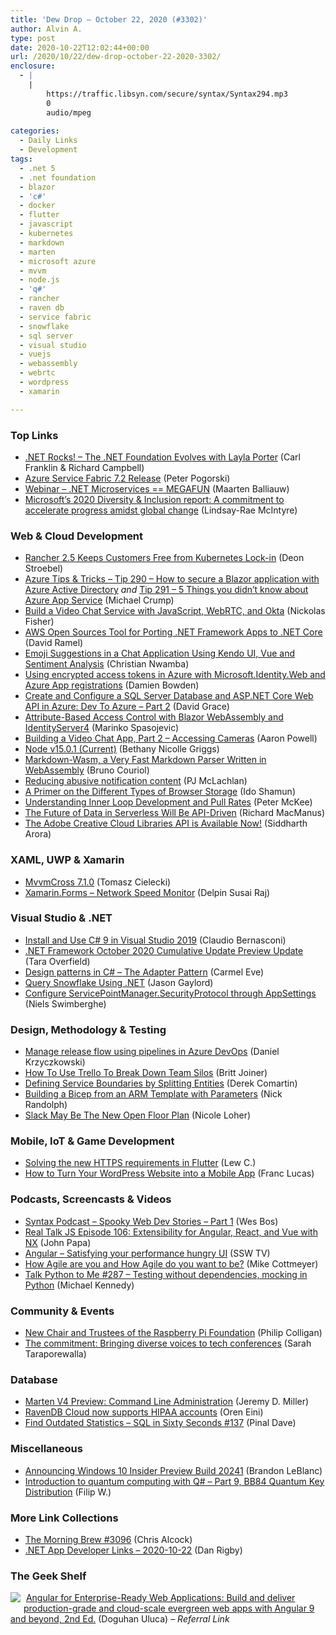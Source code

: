 ```yaml
---
title: 'Dew Drop – October 22, 2020 (#3302)'
author: Alvin A.
type: post
date: 2020-10-22T12:02:44+00:00
url: /2020/10/22/dew-drop-october-22-2020-3302/
enclosure:
  - |
    |
        https://traffic.libsyn.com/secure/syntax/Syntax294.mp3
        0
        audio/mpeg
        
categories:
  - Daily Links
  - Development
tags:
  - .net 5
  - .net foundation
  - blazor
  - 'c#'
  - docker
  - flutter
  - javascript
  - kubernetes
  - markdown
  - marten
  - microsoft azure
  - mvvm
  - node.js
  - 'q#'
  - rancher
  - raven db
  - service fabric
  - snowflake
  - sql server
  - visual studio
  - vuejs
  - webassembly
  - webrtc
  - wordpress
  - xamarin

---
```

### <a name="top"></a>Top Links

  * <a href="http://www.dotnetrocks.com/default.aspx?ShowNum=1710" target="_blank" rel="noopener noreferrer">.NET Rocks! &#8211; The .NET Foundation Evolves with Layla Porter</a> (Carl Franklin & Richard Campbell)
  * <a href="https://techcommunity.microsoft.com/t5/azure-service-fabric/azure-service-fabric-7-2-release/ba-p/1805653?WT.mc_id=DOP-MVP-4025064" target="_blank" rel="noopener noreferrer">Azure Service Fabric 7.2 Release</a> (Peter Pogorski)
  * <a href="https://blog.jetbrains.com/dotnet/2020/10/22/webinar-net-microservices-megafun/" target="_blank" rel="noopener noreferrer">Webinar – .NET Microservices == MEGAFUN</a> (Maarten Balliauw)
  * <a href="https://blogs.microsoft.com/blog/2020/10/21/microsofts-2020-diversity-inclusion-report-a-commitment-to-accelerate-progress-amidst-global-change/" target="_blank" rel="noopener noreferrer">Microsoft’s 2020 Diversity & Inclusion report: A commitment to accelerate progress amidst global change</a> (Lindsay-Rae McIntyre)



### <a name="web"></a>Web & Cloud Development

  * <a href="https://rancher.com/blog/2020/rancher-2-5-our-perspective-lsd/" target="_blank" rel="noopener noreferrer">Rancher 2.5 Keeps Customers Free from Kubernetes Lock-in</a> (Deon Stroebel)
  * <a href="https://microsoft.github.io/AzureTipsAndTricks/blog/tip290.html" target="_blank" rel="noopener noreferrer">Azure Tips & Tricks &#8211; Tip 290 &#8211; How to secure a Blazor application with Azure Active Directory</a> _and_ <a href="https://microsoft.github.io/AzureTipsAndTricks/blog/tip291.html" target="_blank" rel="noopener noreferrer">Tip 291 &#8211; 5 Things you didn&#8217;t know about Azure App Service</a> (Michael Crump)
  * <a href="https://developer.okta.com/blog/2020/10/21/webrtc-videochat-javascript" target="_blank" rel="noopener noreferrer">Build a Video Chat Service with JavaScript, WebRTC, and Okta</a> (Nickolas Fisher)
  * <a href="https://visualstudiomagazine.com/articles/2020/10/21/aws-net-porting-tool.aspx" target="_blank" rel="noopener noreferrer">AWS Open Sources Tool for Porting .NET Framework Apps to .NET Core</a> (David Ramel)
  * <a href="https://www.telerik.com/blogs/emoji-suggestions-chat-application-kendo-ui-vue-sentiment-analysis" target="_blank" rel="noopener noreferrer">Emoji Suggestions in a Chat Application Using Kendo UI, Vue and Sentiment Analysis</a> (Christian Nwamba)
  * <a href="https://damienbod.com/2020/10/22/using-encrypted-access-tokens-in-azure-with-microsoft-identity-web-and-azure-app-registrations/" target="_blank" rel="noopener noreferrer">Using encrypted access tokens in Azure with Microsoft.Identity.Web and Azure App registrations</a> (Damien Bowden)
  * <a href="https://www.roundthecode.com/dotnet/create-configure-sql-server-database-and-asp-net-core-web-api-in-azure" target="_blank" rel="noopener noreferrer">Create and Configure a SQL Server Database and ASP.NET Core Web API in Azure: Dev To Azure &#8211; Part 2</a> (David Grace)
  * <a href="https://code-maze.com/atribute-based-access-control-blazor-webassembly-identityserver4/" target="_blank" rel="noopener noreferrer">Attribute-Based Access Control with Blazor WebAssembly and IdentityServer4</a> (Marinko Spasojevic)
  * <a href="https://www.aaron-powell.com/posts/2020-10-22-building-a-video-chat-app-part-2-accessing-cameras/" target="_blank" rel="noopener noreferrer">Building a Video Chat App, Part 2 &#8211; Accessing Cameras</a> (Aaron Powell)
  * <a href="https://nodejs.org/en/blog/release/v15.0.1" target="_blank" rel="noopener noreferrer">Node v15.0.1 (Current)</a> (Bethany Nicolle Griggs)
  * <a href="https://www.infoq.com/news/2020/10/markdown-wasm-fast-parser/?utm_campaign=infoq_content&utm_source=infoq&utm_medium=feed&utm_term=global" target="_blank" rel="noopener noreferrer">Markdown-Wasm, a Very Fast Markdown Parser Written in WebAssembly</a> (Bruno Couriol)
  * <a href="http://blog.chromium.org/2020/10/reducing-abusive-notification-content.html" target="_blank" rel="noopener noreferrer">Reducing abusive notification content</a> (PJ McLachlan)
  * <a href="https://css-tricks.com/a-primer-on-the-different-types-of-browser-storage/" target="_blank" rel="noopener noreferrer">A Primer on the Different Types of Browser Storage</a> (Ido Shamun)
  * <a href="https://www.docker.com/blog/understanding-inner-loop-development-and-pull-rates/" target="_blank" rel="noopener noreferrer">Understanding Inner Loop Development and Pull Rates</a> (Peter McKee)
  * <a href="https://thenewstack.io/the-future-of-data-in-serverless-will-be-api-driven/" target="_blank" rel="noopener noreferrer">The Future of Data in Serverless Will Be API-Driven</a> (Richard MacManus)
  * <a href="https://medium.com/adobetech/the-adobe-creative-cloud-libraries-api-is-available-now-642f0dee028?source=rss----9342990108af---4" target="_blank" rel="noopener noreferrer">The Adobe Creative Cloud Libraries API is Available Now!</a> (Siddharth Arora)



### <a name="silverlight"></a>XAML, UWP & Xamarin

  * <a href="https://www.mvvmcross.com/mvvmcross-7.1.0-release/" target="_blank" rel="noopener noreferrer">MvvmCross 7.1.0</a> (Tomasz Cielecki)
  * <a href="https://xamarinmonkeys.blogspot.com/2020/10/xamarinforms-network-speed-monitor.html" target="_blank" rel="noopener noreferrer">Xamarin.Forms &#8211; Network Speed Monitor</a> (Delpin Susai Raj)



### <a name="dotnet"></a>Visual Studio & .NET

  * <a href="https://www.claudiobernasconi.ch/2020/10/21/install-and-use-csharp-9-in-visual-studio-2019/" target="_blank" rel="noopener noreferrer">Install and Use C# 9 in Visual Studio 2019</a> (Claudio Bernasconi)
  * <a href="https://devblogs.microsoft.com/dotnet/net-framework-october-2020-cumulative-update-preview-update/?WT.mc_id=DOP-MVP-4025064" target="_blank" rel="noopener noreferrer">.NET Framework October 2020 Cumulative Update Preview Update</a> (Tara Overfield)
  * <a href="https://endjin.com/blog/2020/10/design-patterns-in-csharp-the-adapter-pattern.html" target="_blank" rel="noopener noreferrer">Design patterns in C# &#8211; The Adapter Pattern</a> (Carmel Eve)
  * <a href="https://www.jasongaylord.com/blog/2020/10/22/query-snowflake-using-dotnet" target="_blank" rel="noopener noreferrer">Query Snowflake Using .NET</a> (Jason Gaylord)
  * <a href="https://swimburger.net/blog/dotnet/configure-servicepointmanager-securityprotocol-through-appsettings" target="_blank" rel="noopener noreferrer">Configure ServicePointManager.SecurityProtocol through AppSettings</a> (Niels Swimberghe)



### <a name="design"></a>Design, Methodology & Testing

  * <a href="https://daniel-krzyczkowski.github.io/Manage-Release-Flow-Using-Pipelines-In-Azure-DevOps/" target="_blank" rel="noopener noreferrer">Manage release flow using pipelines in Azure DevOps</a> (Daniel Krzyczkowski)
  * <a href="https://blog.trello.com/how-to-use-trello-to-breakdown-silos" target="_blank" rel="noopener noreferrer">How To Use Trello To Break Down Team Silos</a> (Britt Joiner)
  * <a href="https://codeopinion.com/defining-service-boundaries-by-splitting-entities/?utm_source=rss&utm_medium=rss&utm_campaign=defining-service-boundaries-by-splitting-entities" target="_blank" rel="noopener noreferrer">Defining Service Boundaries by Splitting Entities</a> (Derek Comartin)
  * <a href="http://feedproxy.google.com/~r/NicksNetTravels/~3/opwDLOItsx8/" target="_blank" rel="noopener noreferrer">Building a Bicep from an ARM Template with Parameters</a> (Nick Randolph)
  * <a href="https://heragenda.com/slack-may-be-the-new-open-floor-plan/" target="_blank" rel="noopener noreferrer">Slack May Be The New Open Floor Plan</a> (Nicole Loher)



### <a name="mobile"></a>Mobile, IoT & Game Development

  * <a href="https://medium.com/flutter-community/solving-the-new-https-requirements-in-flutter-7abe240fbf23?source=rss----86fb29d7cc6a---4" target="_blank" rel="noopener noreferrer">Solving the new HTTPS requirements in Flutter</a> (Lew C.)
  * <a href="https://code.tutsplus.com/articles/how-to-turn-your-wordpress-website-into-a-mobile-app--cms-35677" target="_blank" rel="noopener noreferrer">How to Turn Your WordPress Website into a Mobile App</a> (Franc Lucas)



### <a name="podcasts"></a>Podcasts, Screencasts & Videos

  * <a href="https://traffic.libsyn.com/secure/syntax/Syntax294.mp3" target="_blank" rel="noopener noreferrer">Syntax Podcast &#8211; Spooky Web Dev Stories &#8211; Part 1</a> (Wes Bos)
  * <a href="https://webrush.io/episodes/episode-106-extensibility-for-angular-react-and-vue-with-nx-6J7WQAW7" target="_blank" rel="noopener noreferrer">Real Talk JS Episode 106: Extensibility for Angular, React, and Vue with NX</a> (John Papa)
  * <a href="http://www.youtube.com/watch?v=5QLhrLrvWp8" target="_blank" rel="noopener noreferrer">Angular &#8211; Satisfying your performance hungry UI</a> (SSW TV)
  * <a href="http://feedproxy.google.com/~r/LeadingAgile/~3/zTUa2ciUX6s/" target="_blank" rel="noopener noreferrer">How Agile are you and How Agile do you want to be?</a> (Mike Cottmeyer)
  * <a href="https://talkpython.fm/episodes/show/287/testing-without-dependencies-mocking-in-python" target="_blank" rel="noopener noreferrer">Talk Python to Me #287 &#8211; Testing without dependencies, mocking in Python</a> (Michael Kennedy)



### <a name="events"></a>Community & Events

  * <a href="https://www.raspberrypi.org/blog/new-chair-and-trustees-foundation/" target="_blank" rel="noopener noreferrer">New Chair and Trustees of the Raspberry Pi Foundation</a> (Philip Colligan)
  * <a href="https://www.thoughtworks.com/insights/blog/commitment-bringing-diverse-voices-tech-conferences" target="_blank" rel="noopener noreferrer">The commitment: Bringing diverse voices to tech conferences</a> (Sarah Taraporewalla)



### <a name="sql"></a>Database

  * <a href="https://jeremydmiller.com/2020/10/21/marten-v4-preview-command-line-administration/" target="_blank" rel="noopener noreferrer">Marten V4 Preview: Command Line Administration</a> (Jeremy D. Miller)
  * <a href="http://feedproxy.google.com/~r/AyendeRahien/~3/_iizTlxNRHQ/ravendb-cloud-now-supports-hipaa-accounts" target="_blank" rel="noopener noreferrer">RavenDB Cloud now supports HIPAA accounts</a> (Oren Eini)
  * <a href="https://blog.sqlauthority.com/2020/10/22/find-outdated-statistics-sql-in-sixty-seconds-137/?utm_source=rss&utm_medium=rss&utm_campaign=find-outdated-statistics-sql-in-sixty-seconds-137" target="_blank" rel="noopener noreferrer">Find Outdated Statistics – SQL in Sixty Seconds #137</a> (Pinal Dave)



### <a name="misc"></a>Miscellaneous

  * <a href="https://blogs.windows.com/windows-insider/2020/10/21/announcing-windows-10-insider-preview-build-20241/?WT.mc_id=WD-MVP-4025064" target="_blank" rel="noopener noreferrer">Announcing Windows 10 Insider Preview Build 20241</a> (Brandon LeBlanc)
  * <a href="https://www.strathweb.com/2020/10/introduction-to-quantum-computing-with-q-part-9-bb84-quantum-key-distribution/" target="_blank" rel="noopener noreferrer">Introduction to quantum computing with Q# – Part 9, BB84 Quantum Key Distribution</a> (Filip W.)



### <a name="links"></a>More Link Collections

  * <a href="http://feedproxy.google.com/~r/ReflectivePerspective/~3/-tTvpY0YFWA/" target="_blank" rel="noopener noreferrer">The Morning Brew #3096</a> (Chris Alcock)
  * <a href="https://links.danrigby.com/2020/10/app-developer-links-2020-10-22/" target="_blank" rel="noopener noreferrer">.NET App Developer Links &#8211; 2020-10-22</a> (Dan Rigby)



### <a name="shelf"></a>The Geek Shelf

<a href="https://www.amazon.com/Angular-Enterprise-Ready-Web-Applications-production-grade/dp/1838648801/?tag=amavin-20" target="_blank" rel="noopener noreferrer"><img decoding="async" align="left" style="margin: 0px 5px 10px 0px; border: 0px currentcolor; border-image: none; float: left; display: inline; background-image: none;" src="https://m.media-amazon.com/images/I/71fiiAQP72L._AC_UY218_.jpg" border="0" /></a>&nbsp;<a href="https://www.amazon.com/Angular-Enterprise-Ready-Web-Applications-production-grade/dp/1838648801/?tag=amavin-20" target="_blank" rel="noopener noreferrer">Angular for Enterprise-Ready Web Applications: Build and deliver production-grade and cloud-scale evergreen web apps with Angular 9 and beyond, 2nd Ed.</a> (Doguhan Uluca) _&#8211; Referral Link_